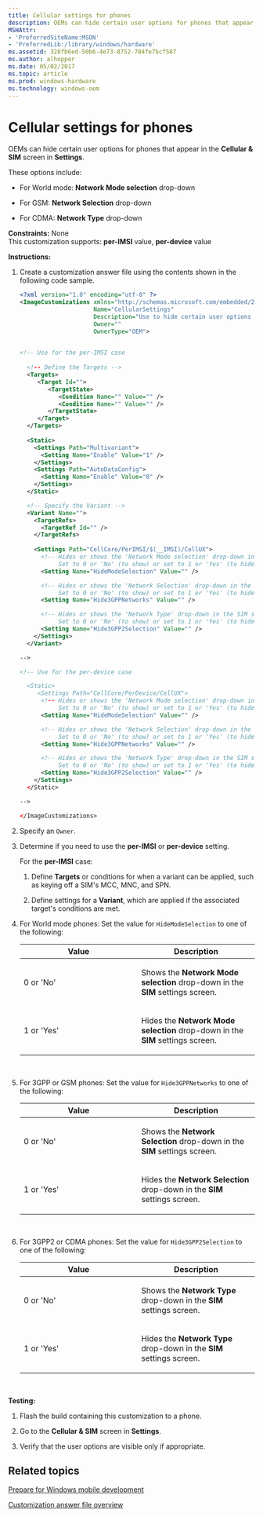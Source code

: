 ```yaml
---
title: Cellular settings for phones
description: OEMs can hide certain user options for phones that appear in the Cellular SIM screen in Settings.
MSHAttr:
- 'PreferredSiteName:MSDN'
- 'PreferredLib:/library/windows/hardware'
ms.assetid: 328fb6ed-50b6-4e73-8752-704fe7bcf587
ms.author: alhopper
ms.date: 05/02/2017
ms.topic: article
ms.prod: windows-hardware
ms.technology: windows-oem
---
```


# Cellular settings for phones


OEMs can hide certain user options for phones that appear in the **Cellular & SIM** screen in **Settings**.

These options include:

-   For World mode: **Network Mode selection** drop-down

-   For GSM: **Network Selection** drop-down

-   For CDMA: **Network Type** drop-down

<a href="" id="constraints---none"></a>**Constraints:** None  
This customization supports: **per-IMSI** value, **per-device** value

<a href="" id="instructions-"></a>**Instructions:**  
1.  Create a customization answer file using the contents shown in the following code sample.

    ```XML
    <?xml version="1.0" encoding="utf-8" ?>  
    <ImageCustomizations xmlns="http://schemas.microsoft.com/embedded/2004/10/ImageUpdate"  
                         Name="CellularSettings"  
                         Description="Use to hide certain user options for phones that appear in the cellular+SIM settings screen."  
                         Owner=""  
                         OwnerType="OEM"> 
      

    <!-- Use for the per-IMSI case 
      
      <!-- Define the Targets --> 
      <Targets>
         <Target Id="">
            <TargetState>
               <Condition Name="" Value="" />
               <Condition Name="" Value="" />
            </TargetState>
         </Target>
      </Targets>
      
      <Static>
        <Settings Path="Multivariant">
          <Setting Name="Enable" Value="1" />
        </Settings>
        <Settings Path="AutoDataConfig">
          <Setting Name="Enable" Value="0" />
        </Settings>
      </Static>

      <!-- Specify the Variant -->
      <Variant Name=""> 
        <TargetRefs>
          <TargetRef Id="" /> 
        </TargetRefs>
     
        <Settings Path="CellCore/PerIMSI/$(__IMSI)/CellUX">   
          <!-- Hides or shows the 'Network Mode selection' drop-down in the SIM settings screen for world mode phones.
               Set to 0 or 'No' (to show) or set to 1 or 'Yes' (to hide). -->
          <Setting Name="HideModeSelection" Value="" />  

          <!-- Hides or shows the 'Network Selection' drop-down in the SIM settings screen for 3GPP or GSM phones. 
               Set to 0 or 'No' (to show) or set to 1 or 'Yes' (to hide). -->
          <Setting Name="Hide3GPPNetworks" Value="" />   

          <!-- Hides or shows the 'Network Type' drop-down in the SIM settings screen for 3GPP2 or CDMA phones. 
               Set to 0 or 'No' (to show) or set to 1 or 'Yes' (to hide). -->
          <Setting Name="Hide3GPP2Selection" Value="" />     
        </Settings>  
      </Variant>

    -->

    <!-- Use for the per-device case

      <Static>  
         <Settings Path="CellCore/PerDevice/CellUX">  
          <!-- Hides or shows the 'Network Mode selection' drop-down in the SIM settings screen for world mode phones.
               Set to 0 or 'No' (to show) or set to 1 or 'Yes' (to hide). -->
          <Setting Name="HideModeSelection" Value="" />  

          <!-- Hides or shows the 'Network Selection' drop-down in the SIM settings screen for 3GPP or GSM phones. 
               Set to 0 or 'No' (to show) or set to 1 or 'Yes' (to hide). -->
          <Setting Name="Hide3GPPNetworks" Value="" />   

          <!-- Hides or shows the 'Network Type' drop-down in the SIM settings screen for 3GPP2 or CDMA phones. 
               Set to 0 or 'No' (to show) or set to 1 or 'Yes' (to hide). -->
          <Setting Name="Hide3GPP2Selection" Value="" />        
        </Settings>  
      </Static>

    -->

    </ImageCustomizations>
    ```

2.  Specify an `Owner`.

3.  Determine if you need to use the **per-IMSI** or **per-device** setting.

    For the **per-IMSI** case:

    1.  Define **Targets** or conditions for when a variant can be applied, such as keying off a SIM's MCC, MNC, and SPN.

    2.  Define settings for a **Variant**, which are applied if the associated target's conditions are met.

4.  For World mode phones: Set the value for `HideModeSelection` to one of the following:

    <table>
    <colgroup>
    <col width="50%" />
    <col width="50%" />
    </colgroup>
    <thead>
    <tr class="header">
    <th>Value</th>
    <th>Description</th>
    </tr>
    </thead>
    <tbody>
    <tr class="odd">
    <td><p>0 or 'No'</p></td>
    <td><p>Shows the <strong>Network Mode selection</strong> drop-down in the <strong>SIM</strong> settings screen.</p></td>
    </tr>
    <tr class="even">
    <td><p>1 or 'Yes'</p></td>
    <td><p>Hides the <strong>Network Mode selection</strong> drop-down in the <strong>SIM</strong> settings screen.</p></td>
    </tr>
    </tbody>
    </table>

     

5.  For 3GPP or GSM phones: Set the value for `Hide3GPPNetworks` to one of the following:

    <table>
    <colgroup>
    <col width="50%" />
    <col width="50%" />
    </colgroup>
    <thead>
    <tr class="header">
    <th>Value</th>
    <th>Description</th>
    </tr>
    </thead>
    <tbody>
    <tr class="odd">
    <td><p>0 or 'No'</p></td>
    <td><p>Shows the <strong>Network Selection</strong> drop-down in the <strong>SIM</strong> settings screen.</p></td>
    </tr>
    <tr class="even">
    <td><p>1 or 'Yes'</p></td>
    <td><p>Hides the <strong>Network Selection</strong> drop-down in the <strong>SIM</strong> settings screen.</p></td>
    </tr>
    </tbody>
    </table>

     

6.  For 3GPP2 or CDMA phones: Set the value for `Hide3GPP2Selection` to one of the following:

    <table>
    <colgroup>
    <col width="50%" />
    <col width="50%" />
    </colgroup>
    <thead>
    <tr class="header">
    <th>Value</th>
    <th>Description</th>
    </tr>
    </thead>
    <tbody>
    <tr class="odd">
    <td><p>0 or 'No'</p></td>
    <td><p>Shows the <strong>Network Type</strong> drop-down in the <strong>SIM</strong> settings screen.</p></td>
    </tr>
    <tr class="even">
    <td><p>1 or 'Yes'</p></td>
    <td><p>Hides the <strong>Network Type</strong> drop-down in the <strong>SIM</strong> settings screen.</p></td>
    </tr>
    </tbody>
    </table>

     

<a href="" id="testing-"></a>**Testing:**  
1.  Flash the build containing this customization to a phone.

2.  Go to the **Cellular & SIM** screen in **Settings**.

3.  Verify that the user options are visible only if appropriate.

## Related topics

[Prepare for Windows mobile development](https://docs.microsoft.com/en-us/windows-hardware/manufacture/mobile/preparing-for-windows-mobile-development)

[Customization answer file overview](https://docs.microsoft.com/en-us/windows-hardware/customize/mobile/mcsf/customization-answer-file)